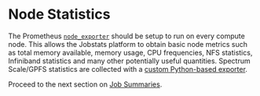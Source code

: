 # Node Statistics

The Prometheus <a href="https://github.com/prometheus/node_exporter" target="_blank">`node_exporter`</a> should be setup to run on every compute node. This allows the Jobstats platform to obtain basic node metrics such as total memory available, memory usage, CPU frequencies, NFS statistics, Infiniband statistics and many other potentially useful quantities. Spectrum Scale/GPFS statistics are collected with a <a href="https://github.com/plazonic/gpfs-exporter" target="_blank">custom Python-based exporter</a>.

Proceed to the next section on [Job Summaries](summaries.md).
